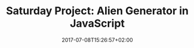 ---
date: "2017-07-08T15:26:57+02:00"
title: "Saturday Project: Alien Generator in JavaScript"
bigimg: [{src: '/media/bookstore.jpg', desc: 'Books! Best weapons in the universe!'}]
coverImage: /media/bookstore.jpg
tags:
- javascript
- aliens
- saturdayproject
comments: true
draft: true
---